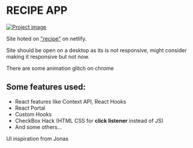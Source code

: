 # RECIPE APP

[![Project image](https://api.netlify.com/api/v1/badges/a00fef7b-94d8-41b3-92d8-9b2c2ac7b46a/deploy-status)](https://app.netlify.com/sites/recipeee-app/deploys)

Site hoted on ["recipe"](https://recipeee-app.netlify.app/#5ed6604591c37cdc054bcaf5 "Carefully developed by SirYusluv") on netlify.

Site should be open on a desktop as its is not responsive, might consider making it responsive but not now.

There are some animation glitch on chrome

## Some features used:

- React features like Context API, React Hooks
- React Portal
- Custom Hooks
- CheckBox Hack (HTML CSS for **click listener** instead of JS)
- And some others...

UI inspiration from Jonas
